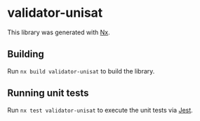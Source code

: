 # validator-unisat

This library was generated with [Nx](https://nx.dev).

## Building

Run `nx build validator-unisat` to build the library.

## Running unit tests

Run `nx test validator-unisat` to execute the unit tests via [Jest](https://jestjs.io).
